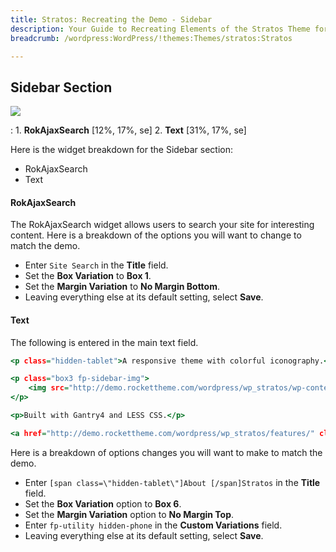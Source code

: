```yaml
---
title: Stratos: Recreating the Demo - Sidebar
description: Your Guide to Recreating Elements of the Stratos Theme for WordPress
breadcrumb: /wordpress:WordPress/!themes:Themes/stratos:Stratos

---
```


Sidebar Section
-----

![][demo]

:	1. **RokAjaxSearch** [12%, 17%, se]
	2. **Text** [31%, 17%, se]

Here is the widget breakdown for the Sidebar section:

* RokAjaxSearch
* Text

#### RokAjaxSearch

The RokAjaxSearch widget allows users to search your site for interesting content. Here is a breakdown of the options you will want to change to match the demo.

* Enter `Site Search` in the **Title** field.
* Set the **Box Variation** to **Box 1**.
* Set the **Margin Variation** to **No Margin Bottom**.
* Leaving everything else at its default setting, select **Save**.

#### Text

The following is entered in the main text field.

~~~ .html
<p class="hidden-tablet">A responsive theme with colorful iconography.</p>

<p class="box3 fp-sidebar-img">
    <img src="http://demo.rockettheme.com/wordpress/wp_stratos/wp-content/rockettheme/rt_stratos_wp/frontpage/sidebar/img1.png" alt="image" />
</p>

<p>Built with Gantry4 and LESS CSS.</p>

<a href="http://demo.rockettheme.com/wordpress/wp_stratos/features/" class="readon">Read More</a>
~~~

Here is a breakdown of options changes you will want to make to match the demo.

* Enter `[span class=\"hidden-tablet\"]About [/span]Stratos` in the **Title** field.
* Set the **Box Variation** option to **Box 6**.
* Set the **Margin Variation** option to **No Margin Top**.
* Enter `fp-utility hidden-phone` in the **Custom Variations** field.
* Leaving everything else at its default setting, select **Save**.

[demo]: assets/demo_3.jpeg